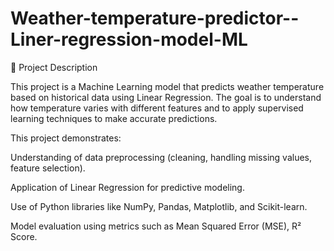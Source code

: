 # Weather-temperature-predictor--Liner-regression-model-ML
📌 Project Description

This project is a Machine Learning model that predicts weather temperature based on historical data using Linear Regression.
The goal is to understand how temperature varies with different features and to apply supervised learning techniques to make accurate predictions.

This project demonstrates:

Understanding of data preprocessing (cleaning, handling missing values, feature selection).

Application of Linear Regression for predictive modeling.

Use of Python libraries like NumPy, Pandas, Matplotlib, and Scikit-learn.

Model evaluation using metrics such as Mean Squared Error (MSE), R² Score.
